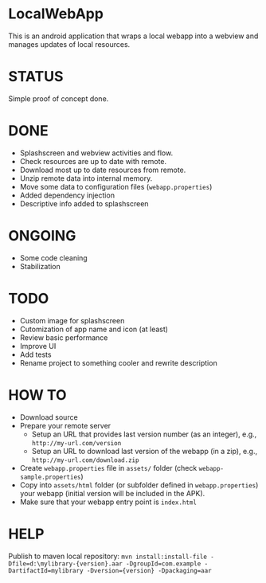 LocalWebApp
===========
This is an android application that wraps a local webapp into a webview and manages updates of local resources.

STATUS
======
Simple proof of concept done.

DONE
====
- Splashscreen and webview activities and flow.
- Check resources are up to date with remote.
- Download most up to date resources from remote.
- Unzip remote data into internal memory.
- Move some data to configuration files (`webapp.properties`)
- Added dependency injection
- Descriptive info added to splashscreen

ONGOING
=======
- Some code cleaning
- Stabilization

TODO
====
- Custom image for splashscreen
- Cutomization of app name and icon (at least)
- Review basic performance
- Improve UI
- Add tests
- Rename project to something cooler and rewrite description

HOW TO
======
- Download source
- Prepare your remote server
  - Setup an URL that provides last version number (as an integer), e.g., `http://my-url.com/version`
  - Setup an URL to download last version of the webapp (in a zip), e.g., `http://my-url.com/download.zip`
- Create `webapp.properties` file in `assets/` folder (check `webapp-sample.properties`)
- Copy into `assets/html` folder (or subfolder defined in `webapp.properties`) your webapp (initial version will be included in the APK).
- Make sure that your webapp entry point is `index.html`

HELP
====
Publish to maven local repository: `mvn install:install-file -Dfile=d:\mylibrary-{version}.aar -DgroupId=com.example -DartifactId=mylibrary -Dversion={version} -Dpackaging=aar`
